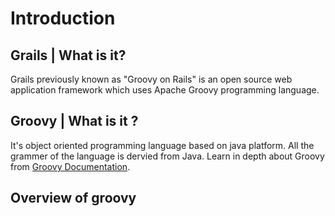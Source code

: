# Introduction

## Grails | What is it?

Grails previously known as "Groovy on Rails" is an open source web application framework which uses Apache Groovy programming language.

## Groovy | What is it ?

It's object oriented programming language based on java platform. All the grammer of the language is dervied from Java.
Learn in depth about Groovy from [Groovy Documentation](http://groovy-lang.org/documentation.html).

## Overview of groovy